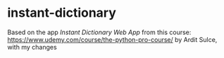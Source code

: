 # instant-dictionary

Based on the app _Instant Dictionary Web App_ from this course: https://www.udemy.com/course/the-python-pro-course/ by Ardit Sulce, with my changes
